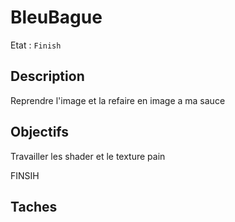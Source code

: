 # BleuBague

Etat : `Finish`

## Description

Reprendre l'image et la refaire en image a ma sauce

## Objectifs

Travailler les shader et le texture pain

FINSIH

## Taches

